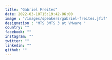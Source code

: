 ```yaml
---
title: "Gabriel Freites"
date: 2022-03-10T15:19:42-06:00
image : "/images/speakers/gabriel-freites.jfif"
designation : "MTS 3MTS 3 at VMware "
country: ""
facebook: ""
instagram: ""
twitter: ""
linkedin: ""
github: ""
---
```

